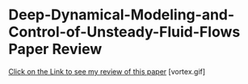 # Deep-Dynamical-Modeling-and-Control-of-Unsteady-Fluid-Flows Paper Review
[Click on the Link to see my review of this paper](https://kaltura.uconn.edu/media/Deep+Dynamical+Modeling+and+Control+of+Unsteady+Fluid+Flows/1_aue9a2x3)
[vortex.gif]
